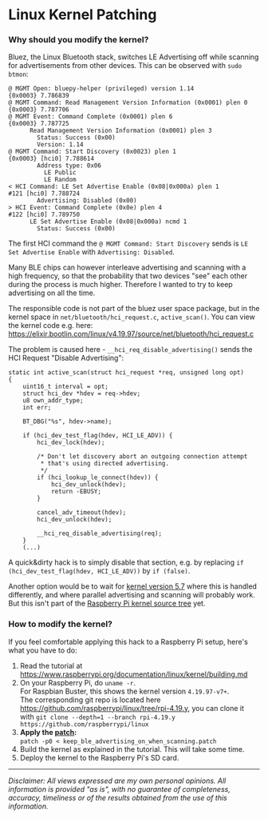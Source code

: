 Linux Kernel Patching
=====================

### Why should you modify the kernel?

Bluez, the Linux Bluetooth stack, switches LE Advertising off while scanning for advertisements from other devices.
This can be observed with `sudo btmon`:
```
@ MGMT Open: bluepy-helper (privileged) version 1.14                                                                                 {0x0003} 7.786839
@ MGMT Command: Read Management Version Information (0x0001) plen 0                                                                  {0x0003} 7.787706
@ MGMT Event: Command Complete (0x0001) plen 6                                                                                       {0x0003} 7.787725
      Read Management Version Information (0x0001) plen 3
        Status: Success (0x00)
        Version: 1.14
@ MGMT Command: Start Discovery (0x0023) plen 1                                                                               {0x0003} [hci0] 7.788614
        Address type: 0x06
          LE Public
          LE Random
< HCI Command: LE Set Advertise Enable (0x08|0x000a) plen 1                                                                       #121 [hci0] 7.788724
        Advertising: Disabled (0x00)
> HCI Event: Command Complete (0x0e) plen 4                                                                                       #122 [hci0] 7.789750
      LE Set Advertise Enable (0x08|0x000a) ncmd 1
        Status: Success (0x00)
```
The first HCI command the `@ MGMT Command: Start Discovery` sends is 
`LE Set Advertise Enable` with `Advertising: Disabled`.

Many BLE chips can however interleave advertising and scanning with a high frequency, so that the probability that two 
devices "see" each other during the process is much higher. Therefore I wanted to try to keep advertising on all the time.

The responsible code is not part of the bluez user space package, but in the kernel space in 
`net/bluetooth/hci_request.c`, `active_scan()`. You can view the kernel code e.g. here:
https://elixir.bootlin.com/linux/v4.19.97/source/net/bluetooth/hci_request.c

The problem is caused here - `__hci_req_disable_advertising()` sends the HCI Request "Disable Advertising":
```
static int active_scan(struct hci_request *req, unsigned long opt)
{
	uint16_t interval = opt;
	struct hci_dev *hdev = req->hdev;
	u8 own_addr_type;
	int err;

	BT_DBG("%s", hdev->name);

	if (hci_dev_test_flag(hdev, HCI_LE_ADV)) {
		hci_dev_lock(hdev);

		/* Don't let discovery abort an outgoing connection attempt
		 * that's using directed advertising.
		 */
		if (hci_lookup_le_connect(hdev)) {
			hci_dev_unlock(hdev);
			return -EBUSY;
		}

		cancel_adv_timeout(hdev);
		hci_dev_unlock(hdev);

		__hci_req_disable_advertising(req);
	}
    (...)
```
A quick&dirty hack is to simply disable that section, e.g. by replacing `if (hci_dev_test_flag(hdev, HCI_LE_ADV))` by 
`if (false)`.

Another option would be to wait for [kernel version 5.7](https://elixir.bootlin.com/linux/v5.7-rc5/source/net/bluetooth/hci_request.c)
where this is handled differently, and where parallel advertising and scanning will probably work. 
But this isn't part of the [Raspberry Pi kernel source tree](https://github.com/raspberrypi/linux) yet.

### How to modify the kernel?

If you feel comfortable applying this hack to a Raspberry Pi setup, here's what you have to do:

1. Read the tutorial at https://www.raspberrypi.org/documentation/linux/kernel/building.md
2. On your Raspberry Pi, do `uname -r`.  
For Raspbian Buster, this shows the kernel version `4.19.97-v7+`.  
The corresponding git repo is located here <https://github.com/raspberrypi/linux/tree/rpi-4.19.y>, you can clone it with
`git clone --depth=1 --branch rpi-4.19.y https://github.com/raspberrypi/linux`
2. __Apply the [patch](../linux-ble-patch/keep_ble_advertising_on_when_scanning.patch):__  
`patch -p0 < keep_ble_advertising_on_when_scanning.patch`
3. Build the kernel as explained in the tutorial. This will take some time.
4. Deploy the kernel to the Raspberry Pi's SD card.


-----

_Disclaimer: All views expressed are my own personal opinions. All information is provided "as is", with no guarantee of 
completeness, accuracy, timeliness or of the results obtained from the use of this information._
